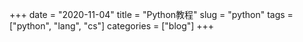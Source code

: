 +++ 
date = "2020-11-04"
title = "Python教程"
slug = "python" 
tags = ["python", "lang", "cs"]
categories = ["blog"]
+++

